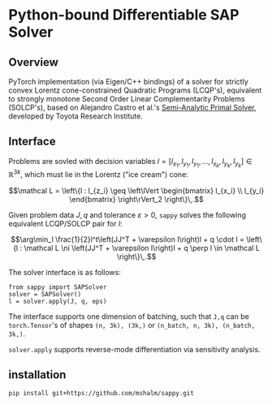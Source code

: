 # Python-bound Differentiable SAP Solver
## Overview
PyTorch implementation (via Eigen/C++ bindings) of a solver for strictly convex Lorentz cone-constrained Quadratic Programs (LCQP's), equivalent to strongly monotone Second Order Linear Complementarity Problems (SOLCP's), based on Alejandro Castro et al.'s [Semi-Analytic Primal Solver](https://arxiv.org/pdf/2110.10107.pdf), developed by Toyota Research Institute.
## Interface
Problems are sovled with decision variables $l = [l_{x_1},l_{y_1},l_{y_1},\dots, l_{x_k},l_{y_k},l_{y_k}] \in \mathbb R^{3k}$, which must lie in the Lorentz ("ice cream") cone:
```math
\mathcal L = \left\{l : l_{z_i} \geq \left\lVert \begin{bmatrix} l_{x_i} \\ l_{y_i} \end{bmatrix} \right\rVert_2 \right\}\,.
```
Given problem data $J,q$ and tolerance $\varepsilon > 0$, `sappy` solves the following equivalent LCQP/SOLCP pair for $l$:
```math
\arg\min_l \frac{1}{2}l^t\left(JJ^T + \varepsilon I\right)l + q \cdot l = \left\{l : \mathcal L \ni \left(JJ^T + \varepsilon I\right)l + q \perp l \in \mathcal L \right\}\,.
```

The solver interface is as follows:
```
from sappy import SAPSolver
solver = SAPSolver()
l = solver.apply(J, q, eps)
```
The interface supports one dimension of batching, such that `J,q` can be `torch.Tensor`'s of shapes `(n, 3k), (3k,)` or `(n_batch, n, 3k), (n_batch, 3k,)`.

`solver.apply` supports reverse-mode differentiation via sensitivity analysis.
## installation
`pip install git+https://github.com/mshalm/sappy.git`
